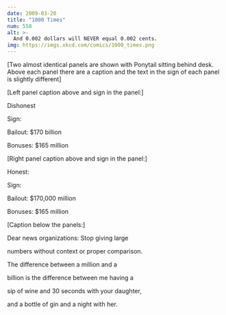 ```yaml
---
date: 2009-03-20
title: "1000 Times"
num: 558
alt: >-
  And 0.002 dollars will NEVER equal 0.002 cents.
img: https://imgs.xkcd.com/comics/1000_times.png
---
```

[Two almost identical panels are shown with Ponytail sitting behind desk. Above each panel there are a caption and the text in the sign of each panel is slightly different]

[Left panel caption above and sign in the panel:]

Dishonest

Sign:

Bailout: $170 billion

Bonuses: $165 million

[Right panel caption above and sign in the panel:]

Honest:

Sign:

Bailout: $170,000 million

Bonuses: $165 million

[Caption below the panels:]

Dear news organizations: Stop giving large

numbers without context or proper comparison.

The difference between a million and a

billion is the difference between me having a

sip of wine and 30 seconds with your daughter,

and a bottle of gin and a night with her.